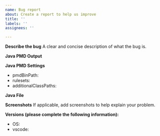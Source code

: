```yaml
---
name: Bug report
about: Create a report to help us improve
title: ''
labels: ''
assignees: ''

---
```


<!-- This project just interfaces PMD with vscode.  If your bug has to do with PMD itself, please submit your issue here instead: https://github.com/pmd/pmd -->

**Describe the bug**
A clear and concise description of what the bug is.

**Java PMD Output**
<!-- Copy the output of the output channel "Java PMD" from the output view -->

**Java PMD Settings**
<!-- Please provide the "EFFECTIVE" (check workspace & user) settings -->

- pmdBinPath:
- rulesets:
- additionalClassPaths:

**Java File**
<!-- The File you were running the tool on (if applicable)-->

**Screenshots**
If applicable, add screenshots to help explain your problem.

**Versions (please complete the following information):**
 - OS: 
 - vscode:
